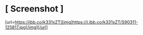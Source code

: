 # [ Screenshot ]

[url=https://ibb.co/k331xZT][img]https://i.ibb.co/k331xZT/S90311-125817.jpg[/img][/url]
